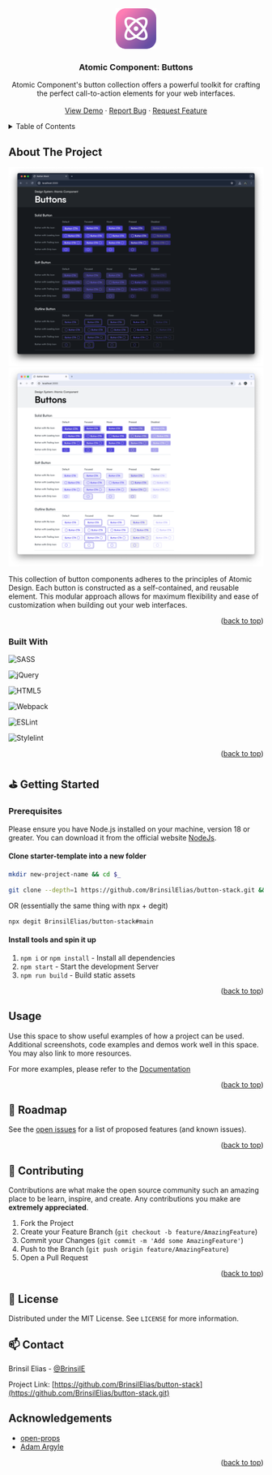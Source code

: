 <!-- PROJECT LOGO -->
<div align="center">
    <a href="https://github.com/BrinsilElias/button-stack">
        <img src="./src/assets/images/atomic-icon.png" alt="Logo" width="80" height="80">
    </a>
    <h3 align="center">Atomic Component: Buttons</h3>
    <p align="center">
        Atomic Component's button collection offers a powerful toolkit for crafting the perfect call-to-action elements for your web interfaces.
        <br />
        <br />
        <a href="#" target="_blank">View Demo</a>
        ·
        <a href="https://github.com/BrinsilElias/button-stack/issues">Report Bug</a>
        ·
        <a href="https://github.com/BrinsilElias/button-stack/issues">Request Feature</a>
    </p>
</div>

<!-- TABLE OF CONTENTS -->
<details>
    <summary>Table of Contents</summary>
    <ol>
        <li>
            <a href="#about-the-project">About The Project</a>
            <ul>
                <li><a href="#built-with">Built With</a></li>
            </ul>
        </li>
        <li>
            <a href="#getting-started">Getting Started</a>
            <ul>
                <li><a href="#prerequisites">Prerequisites</a></li>
                <li><a href="#setup">Installation</a></li>
            </ul>
        </li>
        <li><a href="#usage">Usage</a></li>
        <li><a href="#roadmap">Roadmap</a></li>
        <li><a href="#contributing">Contributing</a></li>
        <li><a href="#license">License</a></li>
        <li><a href="#contact">Contact</a></li>
        <li><a href="#acknowledgments">Acknowledgments</a></li>
    </ol>
</details>

<!-- ABOUT THE PROJECT -->
## About The Project
<img src="./src/assets/images/button-stack-dark.png" alt="Logo">
<img src="./src/assets/images/button-stack-light.png" alt="Logo">

This collection of button components adheres to the principles of Atomic Design. Each button is constructed as a self-contained, and reusable element. This modular approach allows for maximum flexibility and ease of customization when building out your web interfaces.


<p align="right">(<a href="#readme-top">back to top</a>)</p>

### Built With

![SASS](https://img.shields.io/badge/SASS-hotpink.svg?style=for-the-badge&logo=SASS&logoColor=white)

![jQuery](https://img.shields.io/badge/jquery-%230769AD.svg?style=for-the-badge&logo=jquery&logoColor=white)

![HTML5](https://img.shields.io/badge/html5-%23E34F26.svg?style=for-the-badge&logo=html5&logoColor=white)

![Webpack](https://img.shields.io/badge/webpack-%238DD6F9.svg?style=for-the-badge&logo=webpack&logoColor=black)

![ESLint](https://img.shields.io/badge/ESLint-4B3263?style=for-the-badge&logo=eslint&logoColor=white)

![Stylelint](https://img.shields.io/badge/stylelint-000?style=for-the-badge&logo=stylelint&logoColor=white)

<p align="right">(<a href="#readme-top">back to top</a>)</p>

<!-- GETTING STARTED -->
## ⛳ Getting Started

### Prerequisites

Please ensure you have Node.js installed on your machine, version 18 or greater. You can download it from the official website [NodeJs](https://nodejs.org/).

#### Clone starter-template into a new folder
```sh
mkdir new-project-name && cd $_
```
```sh
git clone --depth=1 https://github.com/BrinsilElias/button-stack.git && rm -rf ./.git
```
OR (essentially the same thing with npx + degit)

```sh
npx degit BrinsilElias/button-stack#main
```

#### Install tools and spin it up
1. `npm i` or `npm install` - Install all dependencies
2. `npm start` - Start the development Server
3. `npm run build` - Build static assets

<p align="right">(<a href="#readme-top">back to top</a>)</p>

<!-- USAGE EXAMPLES -->
## Usage

Use this space to show useful examples of how a project can be used. Additional screenshots, code examples and demos work well in this space. You may also link to more resources.

For more examples, please refer to the [Documentation](https://example.com)

<p align="right">(<a href="#readme-top">back to top</a>)</p>

<!-- ROADMAP -->
## 🚧 Roadmap

See the [open issues](https://github.com/BrinsilElias/button-stack/issues) for a list of proposed features (and known issues).

<p align="right">(<a href="#readme-top">back to top</a>)</p>

<!-- CONTRIBUTING -->
## 🤝 Contributing

Contributions are what make the open source community such an amazing place to be learn, inspire, and create. Any contributions you make are **extremely appreciated**.

1. Fork the Project
2. Create your Feature Branch (`git checkout -b feature/AmazingFeature`)
3. Commit your Changes (`git commit -m 'Add some AmazingFeature'`)
4. Push to the Branch (`git push origin feature/AmazingFeature`)
5. Open a Pull Request

<p align="right">(<a href="#readme-top">back to top</a>)</p>

<!-- LICENSE -->
## 📝 License
Distributed under the MIT License. See `LICENSE` for more information.

<!-- CONTACT -->
## 📫 Contact

Brinsil Elias - [@BrinsilE](https://twitter.com/BrinsilE)

Project Link: [https://github.com/BrinsilElias/button-stack](https://github.com/BrinsilElias/button-stack.git)

<!-- ACKNOWLEDGEMENTS -->
## Acknowledgements
* [open-props](https://open-props.style)
* [Adam Argyle](https://github.com/argyleink)

<p align="right">(<a href="#readme-top">back to top</a>)</p>